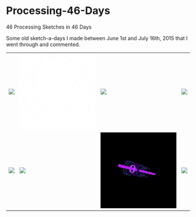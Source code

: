 # Processing-46-Days
46 Processing Sketches in 46 Days

Some old sketch-a-days I made between June 1st and July 16th, 2015 that I went through and commented.

<table>
  <tr>
    <td>
      <a href="https://github.com/SamIngersoll/Processing-46-Days/blob/master/p_2015_06_08_stringArrangement"><img src="https://github.com/SamIngersoll/Processing-46-Days/blob/master/p_2015_06_08_stringArrangement/stringArrangement.gif"width="600"></a>
    </td>
    <td>
      <a href="https://github.com/SamIngersoll/Processing-46-Days/blob/master/p_2015_06_29_weirdBall"><img src="https://github.com/SamIngersoll/Processing-46-Days/blob/master/p_2015_06_29_weirdBall/weirdBall.gif"width="600"></a>
    </td>
    <td>
      <a href="https://github.com/SamIngersoll/Processing-46-Days/blob/master/p_2015_06_12_ripplePaths"><img src="https://github.com/SamIngersoll/Processing-46-Days/blob/master/p_2015_06_12_ripplePaths/ripplePaths.gif"width="600"></a>
    </td>
    <td>
      <a href="https://github.com/SamIngersoll/Processing-46-Days/blob/master/p_2015_06_28_concentricRings"><img src="https://github.com/SamIngersoll/Processing-46-Days/blob/master/p_2015_06_28_concentricRings/concentricRings.gif"width="600">
    </td></a>
  </tr>
  <tr>
    <td>
      <a href="https://github.com/SamIngersoll/Processing-46-Days/blob/master/p_2015_06_20_cactus">
      <img src="https://github.com/SamIngersoll/Processing-46-Days/blob/master/p_2015_06_20_cactus/cacti.gif"width="600">
      </a>
    </td>
    <td>
      <a href="https://github.com/SamIngersoll/Processing-46-Days/blob/master/p_2015_06_15_mushroomsColorShader"><img src="https://github.com/SamIngersoll/Processing-46-Days/blob/master/p_2015_06_15_mushroomsColorShader/mushroomColorShader.gif"width="600"></a>
    </td>
    <td>
      <a href="https://github.com/SamIngersoll/Processing-46-Days/blob/master/p_2015_06_16_uiCylinder"><img src="https://github.com/SamIngersoll/Processing-46-Days/blob/master/p_2015_06_16_uiCylinder/uiCylinder.gif"width="600"></a>
    </td>
    <td>
      <a href="https://github.com/SamIngersoll/Processing-46-Days/blob/master/p_2015_06_04_squareConnectors"><img src="https://github.com/SamIngersoll/Processing-46-Days/blob/master/p_2015_06_04_squareConnectors/squareConnectors_square.gif"width="600"></a>
    </td>
  </tr>
</table>
